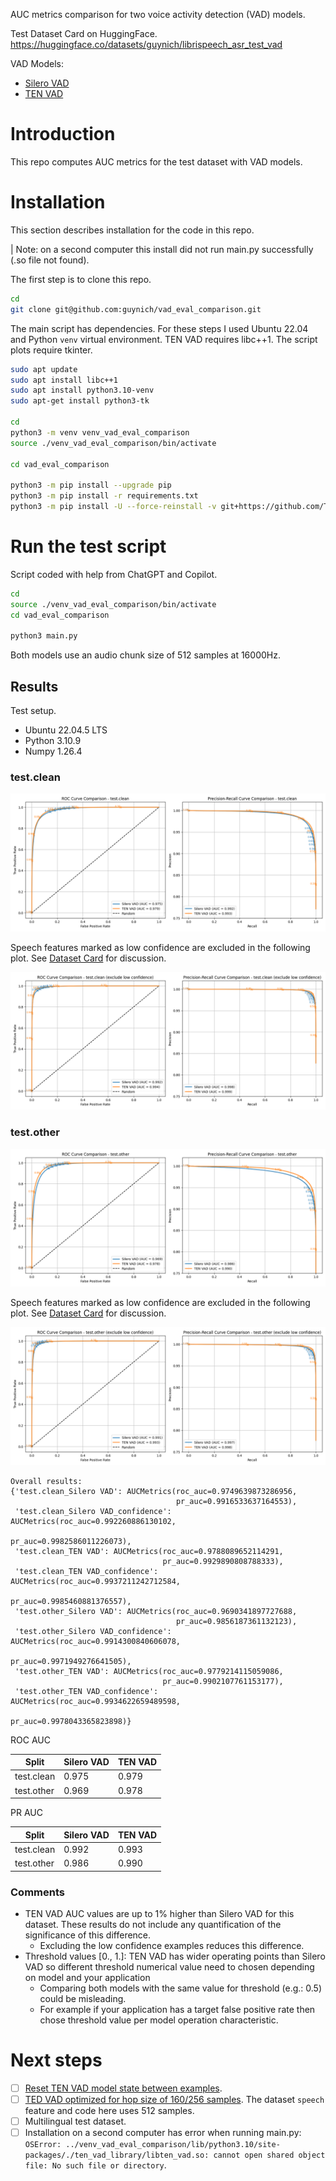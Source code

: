 AUC metrics comparison for two voice activity detection (VAD) models.

Test Dataset Card on HuggingFace.
https://huggingface.co/datasets/guynich/librispeech_asr_test_vad

VAD Models:
- [Silero VAD](https://github.com/snakers4/silero-vad)
- [TEN VAD](https://github.com/TEN-framework/ten-vad)

# Introduction

This repo computes AUC metrics for the test dataset with VAD models.

# Installation

This section describes installation for the code in this repo.

| Note: on a second computer this install did not run main.py successfully (.so file not found).

The first step is to clone this repo.
```sh
cd
git clone git@github.com:guynich/vad_eval_comparison.git
```

The main script has dependencies.  For these steps I used Ubuntu 22.04 and
Python `venv` virtual environment.  TEN VAD requires libc++1.  The script plots
require tkinter.
```sh
sudo apt update
sudo apt install libc++1
sudo apt install python3.10-venv
sudo apt-get install python3-tk

cd
python3 -m venv venv_vad_eval_comparison
source ./venv_vad_eval_comparison/bin/activate

cd vad_eval_comparison

python3 -m pip install --upgrade pip
python3 -m pip install -r requirements.txt
python3 -m pip install -U --force-reinstall -v git+https://github.com/TEN-framework/ten-vad.git
```

# Run the test script

Script coded with help from ChatGPT and Copilot.

```sh
cd
source ./venv_vad_eval_comparison/bin/activate
cd vad_eval_comparison

python3 main.py
```

Both models use an audio chunk size of 512 samples at 16000Hz.

## Results

Test setup.
* Ubuntu 22.04.5 LTS
* Python 3.10.9
* Numpy 1.26.4

### test.clean

<img src="images/ROC_test_clean.png" alt="AUC plots for test.clean"/>

Speech features marked as low confidence are excluded in the following plot.  See
[Dataset Card](https://huggingface.co/datasets/guynich/librispeech_asr_test_vad)
for discussion.

<img src="images/ROC_test_clean_exclude_low_confidence.png" alt="AUC plots for test.clean excluding zero confidence data"/>

### test.other

<img src="images/ROC_test_other.png" alt="AUC plots for test.clean"/>

Speech features marked as low confidence are excluded in the following plot.  See
[Dataset Card](https://huggingface.co/datasets/guynich/librispeech_asr_test_vad)
for discussion.

<img src="images/ROC_test_other_exclude_low_confidence.png" alt="AUC plots for test.clean excluding zero confidence data"/>

```
Overall results:
{'test.clean_Silero VAD': AUCMetrics(roc_auc=0.9749639873286956,
                                     pr_auc=0.9916533637164553),
 'test.clean_Silero VAD_confidence': AUCMetrics(roc_auc=0.992260886130102,
                                                pr_auc=0.9982586011226073),
 'test.clean_TEN VAD': AUCMetrics(roc_auc=0.9788089652114291,
                                  pr_auc=0.9929890808788333),
 'test.clean_TEN VAD_confidence': AUCMetrics(roc_auc=0.9937211242712584,
                                             pr_auc=0.9985460881376557),
 'test.other_Silero VAD': AUCMetrics(roc_auc=0.9690341897727688,
                                     pr_auc=0.9856187361132123),
 'test.other_Silero VAD_confidence': AUCMetrics(roc_auc=0.9914300840606078,
                                                pr_auc=0.9971949276641505),
 'test.other_TEN VAD': AUCMetrics(roc_auc=0.9779214115059086,
                                  pr_auc=0.9902107761153177),
 'test.other_TEN VAD_confidence': AUCMetrics(roc_auc=0.9934622659489598,
                                             pr_auc=0.9978043365823898)}
```

ROC AUC

| Split       | Silero VAD | TEN VAD |
| ----------- | ---------- | ------- |
| test.clean  | 0.975      | 0.979   |
| test.other  | 0.969      | 0.978   |

PR AUC

| Split       | Silero VAD | TEN VAD |
| ----------- | ---------- | ------- |
| test.clean  | 0.992      | 0.993   |
| test.other  | 0.986      | 0.990   |


### Comments

* TEN VAD AUC values are up to 1% higher than Silero VAD for this dataset.  These results do not include any quantification of the significance of this difference.
  * Excluding the low confidence examples reduces this difference.
* Threshold values [0., 1.]: TEN VAD has wider operating points than Silero VAD so different threshold numerical value need to chosen depending on model and your application
  * Comparing both models with the same value for threshold (e.g.: 0.5) could be misleading.
  * For example if your application has a target false positive rate then chose threshold value per model operation characteristic.

# Next steps

* [ ] [Reset TEN VAD model state between examples](https://github.com/TEN-framework/ten-vad/issues/16).
* [ ] [TED VAD optimized for hop size of 160/256 samples](https://github.com/ten-framework/ten-vad?tab=readme-ov-file#5-supproted-sampling-rate-and-hop-size).  The dataset `speech` feature and code here uses 512 samples.
* [ ] Multilingual test dataset.
* [ ] Installation on a second computer has error when running main.py: `OSError: ../venv_vad_eval_comparison/lib/python3.10/site-packages/./ten_vad_library/libten_vad.so: cannot open shared object file: No such file or directory`.
